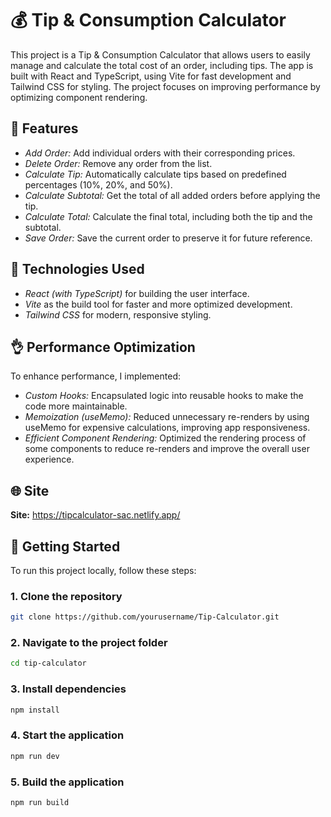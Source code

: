 # :moneybag: Tip & Consumption Calculator

This project is a Tip & Consumption Calculator that allows users to easily manage and calculate the total cost of an order, including tips. The app is built with React and TypeScript, using Vite for fast development and Tailwind CSS for styling. The project focuses on improving performance by optimizing component rendering.

## :star2: Features
- *Add Order:* Add individual orders with their corresponding prices.
- *Delete Order:* Remove any order from the list.
- *Calculate Tip:* Automatically calculate tips based on predefined percentages (10%, 20%, and 50%).
- *Calculate Subtotal:* Get the total of all added orders before applying the tip.
- *Calculate Total:* Calculate the final total, including both the tip and the subtotal.
- *Save Order:* Save the current order to preserve it for future reference.

## :pushpin: Technologies Used
- *React (with TypeScript)* for building the user interface.
- *Vite* as the build tool for faster and more optimized development.
- *Tailwind CSS* for modern, responsive styling.

## :ok_hand: Performance Optimization

To enhance performance, I implemented:

- *Custom Hooks:* Encapsulated logic into reusable hooks to make the code more maintainable.
- *Memoization (useMemo):* Reduced unnecessary re-renders by using useMemo for expensive calculations, improving app responsiveness.
- *Efficient Component Rendering:* Optimized the rendering process of some components to reduce re-renders and improve the overall user experience.

## :globe_with_meridians: Site
**Site:** https://tipcalculator-sac.netlify.app/

## 🚀 Getting Started

To run this project locally, follow these steps:

### 1. Clone the repository
```bash
git clone https://github.com/yourusername/Tip-Calculator.git
```
### 2. Navigate to the project folder
```bash
cd tip-calculator
```
### 3. Install dependencies
```bash
npm install
```
### 4. Start the application
```bash
npm run dev
```
### 5. Build the application
```bash
npm run build
```